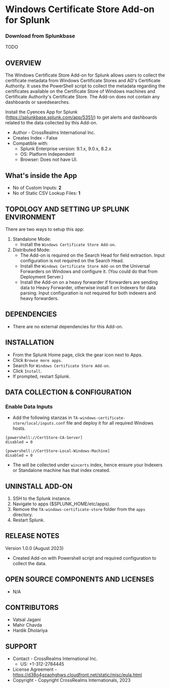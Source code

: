 # Windows Certificate Store Add-on for Splunk

### Download from Splunkbase
TODO


OVERVIEW
--------
The Windows Certificate Store Add-on for Splunk allows users to collect the certificate metadata from Windows Certificate Stores and AD's Certificate Authority. It uses the PowerShell script to collect the metadata regarding the certificates available on the Certificate Store of Windows machines and Certificate Authority's Certificate Store. The Add-on does not contain any dashboards or savedsearches.

Install the Cyences App for Splunk (https://splunkbase.splunk.com/app/5351/) to get alerts and dashboards related to the data collected by this Add-on.

* Author - CrossRealms International Inc.
* Creates Index - False
* Compatible with:
   * Splunk Enterprise version: 9.1.x, 9.0.x, 8.2.x
   * OS: Platform Independent
   * Browser: Does not have UI.


## What's inside the App

* No of Custom Inputs: **2**
* No of Static CSV Lookup Files: **1**



TOPOLOGY AND SETTING UP SPLUNK ENVIRONMENT
------------------------------------------
There are two ways to setup this app:
  1. Standalone Mode: 
     * Install the `Windows Certificate Store Add-on`.
  2. Distributed Mode:
     * The Add-on is required on the Search Head for field extraction. Input configuration is not required on the Search Head.
     * Install the `Windows Certificate Store Add-on` on the Universal Forwarders on Windows and configure it. (You could do that from Deployment Server.)
     * Install the Add-on on a heavy forwarder if forwarders are sending data to Heavy Forwarder, otherwise install it on Indexers for data parsing. Input configuration is not required for both indexers and heavy forwarders.


DEPENDENCIES
------------------------------------------------------------
* There are no external dependencies for this Add-on.


INSTALLATION
------------------------------------------------------------
* From the Splunk Home page, click the gear icon next to Apps.
* Click `Browse more apps`.
* Search for `Windows Certificate Store Add-on`.
* Click `Install`.
* If prompted, restart Splunk.


DATA COLLECTION & CONFIGURATION
------------------------------------------------------------
### Enable Data Inputs ###
* Add the following stanzas in `TA-windows-certificate-store/local/inputs.conf` file and deploy it for all required Windows hosts.
```
[powershell://CertStore-CA-Server]
disabled = 0

[powershell://CertStore-Local-Windows-Machine]
disabled = 0
```

* The will be collected under `wincerts` index, hence ensure your Indexers or Standalone machine has that index created.



UNINSTALL ADD-ON
-------------
1. SSH to the Splunk instance.
2. Navigate to apps ($SPLUNK_HOME/etc/apps).
3. Remove the `TA-windows-certificate-store` folder from the `apps` directory.
4. Restart Splunk.


RELEASE NOTES
-------------
Version 1.0.0 (August 2023)
* Created Add-on with Powershell script and required configuration to collect the data.



OPEN SOURCE COMPONENTS AND LICENSES
------------------------------
* N/A


CONTRIBUTORS
------------
* Vatsal Jagani
* Mahir Chavda
* Hardik Dholariya



SUPPORT
-------
* Contact - CrossRealms International Inc.
  * US: +1-312-2784445
* License Agreement - https://d38o4gzaohghws.cloudfront.net/static/misc/eula.html
* Copyright - Copyright CrossRealms Internationals, 2023

